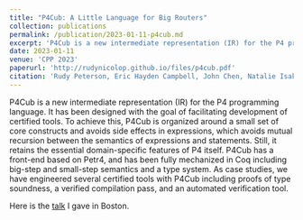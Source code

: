 ```yaml
---
title: "P4Cub: A Little Language for Big Routers"
collection: publications
permalink: /publication/2023-01-11-p4cub.md
excerpt: 'P4Cub is a new intermediate representation (IR) for the P4 programming language.'
date: 2023-01-11
venue: 'CPP 2023'
paperurl: 'http://rudynicolop.github.io/files/p4cub.pdf'
citation: 'Rudy Peterson, Eric Hayden Campbell, John Chen, Natalie Isak, Calvin Shyu, Ryan Doenges, Parisa Ataei, and Nate Foster. 2023. P4Cub: A Little Language for Big Routers. In Proceedings of the 12th ACM SIGPLAN International Conference on Certified Programs and Proofs (CPP 2023). Association for Computing Machinery, New York, NY, USA, 303–319. https://doi.org/10.1145/3573105.3575670'
---
```


P4Cub is a new intermediate representation (IR) for the P4 programming language. It has been designed with the goal of facilitating development of certified tools. To achieve this, P4Cub is organized around a small set of core constructs and avoids side effects in expressions, which avoids mutual recursion between the semantics of expressions and statements. Still, it retains the essential domain-specific features of P4 itself. P4Cub has a front-end based on Petr4, and has been fully mechanized in Coq including big-step and small-step semantics and a type system. As case studies, we have engineered several certified tools with P4Cub including proofs of type soundness, a verified compilation pass, and an automated verification tool.

Here is the [talk]("https://www.youtube.com/watch?v=GIzthatfKWk&list=PLyrlk8Xaylp6EB6XceHKB-UKBfmYYJAbH&index=10") I gave in Boston.